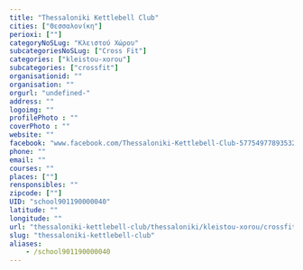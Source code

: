 ```yaml
---
title: "Thessaloniki Kettlebell Club"
cities: ["Θεσσαλονίκη"]
perioxi: [""]
categoryNoSLug: "Κλειστού Χώρου"
subcategoriesNoSLug: ["Cross Fit"]
categories: ["kleistou-xorou"]
subcategories: ["crossfit"]
organisationid: ""
organisation: ""
orgurl: "undefined-"
address: ""
logoimg: ""
profilePhoto : ""
coverPhoto : ""
website: ""
facebook: "www.facebook.com/Thessaloniki-Kettlebell-Club-577549778935326/"
phone: ""
email: ""
courses: ""
places: [""]
rensponsibles: ""
zipcode: [""]
UID: "school901190000040"
latitude: ""
longitude: ""
url: "thessaloniki-kettlebell-club/thessaloniki/kleistou-xorou/crossfit"
slug: "thessaloniki-kettlebell-club"
aliases:
    - /school901190000040
---
```





